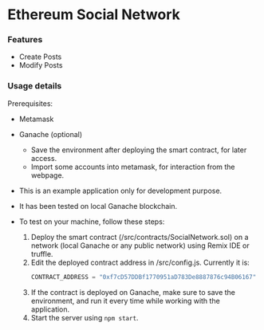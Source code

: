 # Ethereum Social Network

### Features

* Create Posts
* Modify Posts

### Usage details

Prerequisites:
* Metamask
* Ganache (optional)
  - Save the environment after deploying the smart contract, for later access.
  - Import some accounts into metamask, for interaction from the webpage.

* This is an example application only for development purpose.
* It has been tested on local Ganache blockchain.
* To test on your machine, follow these steps:
  1. Deploy the smart contract (/src/contracts/SocialNetwork.sol) on a network (local Ganache or any public network) using Remix IDE or truffle.
  2. Edit the deployed contract address in /src/config.js. Currently it is:
     ```js
     CONTRACT_ADDRESS = "0xf7cD57DDBf1770951aD783De8887876c94B06167"
     ```
  3. If the contract is deployed on Ganache, make sure to save the environment, and run it every time while working with the application.
  4. Start the server using `npm start`.
